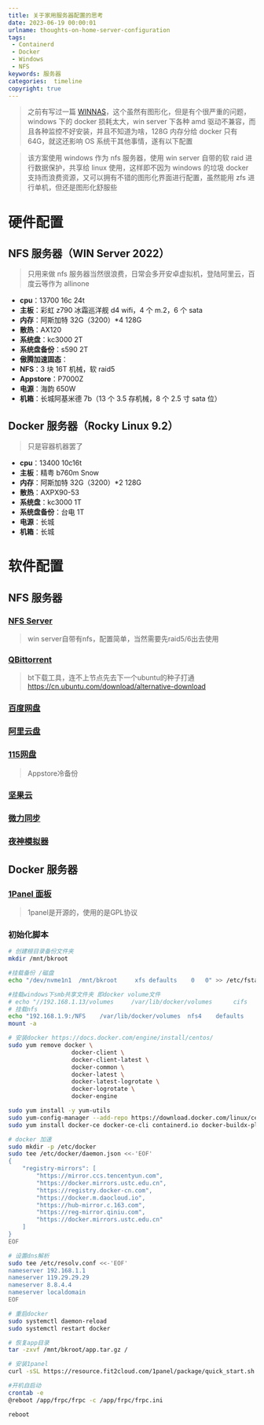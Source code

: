 ```yaml
---
title: 关于家用服务器配置的思考
date: 2023-06-19 00:00:01
urlname: thoughts-on-home-server-configuration
tags: 
 - Containerd
 - Docker
 - Windows
 - NFS
keywords: 服务器
categories:  timeline
copyright: true
---
```

> 之前有写过一篇 [WINNAS](../../2023-03/windows-server-2022-nas-init)，这个虽然有图形化，但是有个很严重的问题，windows 下的 docker 损耗太大，win server 下各种 amd 驱动不兼容，而且各种监控不好安装，并且不知道为啥，128G 内存分给 docker 只有 64G，就这还影响 OS 系统干其他事情，遂有以下配置

> 该方案使用 windows 作为 nfs 服务器，使用 win server 自带的软 raid 进行数据保护，共享给 linux 使用，这样即不因为 windows 的垃圾 docker 支持而浪费资源，又可以拥有不错的图形化界面进行配置，虽然能用 zfs 进行单机，但还是图形化舒服些
# 硬件配置
## NFS 服务器（WIN Server 2022）
> 只用来做 nfs 服务器当然很浪费，日常会多开安卓虚拟机，登陆阿里云，百度云等作为 allinone
* **cpu**：13700 16c 24t
* **主板**：彩虹 z790 冰霜巡洋舰 d4 wifi，4 个 m.2，6 个 sata
* **内存**：阿斯加特 32G（3200）*4 128G
* **散热**：AX120
* **系统盘**：kc3000 2T
* **系统盘备份**：s590 2T
* **傲腾加速固态**：
* **NFS**：3 块 16T 机械，软 raid5
* **Appstore**：P7000Z
* **电源**：海韵 650W 
* **机箱**：长城阿基米德 7b（13 个 3.5 存机械，8 个 2.5 寸 sata 位）

<!--more-->
## Docker 服务器（Rocky Linux 9.2）
> 只是容器机器罢了
* **cpu**：13400 10c16t
* **主板**：精粤 b760m Snow
* **内存**：阿斯加特 32G（3200）*2 128G
* **散热**：AXPX90-53
* **系统盘**：kc3000 1T
* **系统盘备份**：台电 1T
* **电源**：长城
* **机箱**：长城

# 软件配置
## NFS 服务器
### [NFS Server](https://zhuanlan.zhihu.com/p/75099437)
> win server自带有nfs，配置简单，当然需要先raid5/6出去使用
### [QBittorrent](https://www.qbittorrent.org/download)
> bt下载工具，连不上节点先去下一个ubuntu的种子打通
> https://cn.ubuntu.com/download/alternative-download
### [百度网盘](https://pan.baidu.com/)
### [阿里云盘](https://www.aliyundrive.com/)
### [115网盘](https://115.com/)
> Appstore冷备份
### [坚果云](https://www.jianguoyun.com/)
### [微力同步](http://www.verysync.com/)
### [夜神模拟器](https://www.yeshen.com/)

## Docker 服务器
### [1Panel 面板](https://1panel.cn/docs/installation/online_installation/)
> 1panel是开源的，使用的是GPL协议
### 初始化脚本

```bash
# 创建根目录备份文件夹
mkdir /mnt/bkroot

#挂载备份 /磁盘
echo "/dev/nvme1n1	/mnt/bkroot		xfs	defaults	0	0" >> /etc/fstab

#挂载windows下smb共享文件夹 即docker volume文件
# echo "//192.168.1.13/volumes     /var/lib/docker/volumes      cifs    username=haruki3014@outlook.com,password=96913Poi@,nobrl,rw,uid=0,gid=0      0       0" >> /etc/fstab
# 挂载nfs
echo "192.168.1.9:/NFS    /var/lib/docker/volumes  nfs4    defaults        0       0" >>  /etc/fstab
mount -a

# 安装docker https://docs.docker.com/engine/install/centos/
sudo yum remove docker \
                  docker-client \
                  docker-client-latest \
                  docker-common \
                  docker-latest \
                  docker-latest-logrotate \
                  docker-logrotate \
                  docker-engine

sudo yum install -y yum-utils
sudo yum-config-manager --add-repo https://download.docker.com/linux/centos/docker-ce.repo
sudo yum install docker-ce docker-ce-cli containerd.io docker-buildx-plugin docker-compose-plugin

# docker 加速
sudo mkdir -p /etc/docker
sudo tee /etc/docker/daemon.json <<-'EOF'
{
	"registry-mirrors": [
		"https://mirror.ccs.tencentyun.com",
		"https://docker.mirrors.ustc.edu.cn",
		"https://registry.docker-cn.com",
		"https://docker.m.daocloud.io",
		"https://hub-mirror.c.163.com",
		"https://reg-mirror.qiniu.com",
		"https://docker.mirrors.ustc.edu.cn"
	]
}
EOF

# 设置dns解析
sudo tee /etc/resolv.conf <<-'EOF'
nameserver 192.168.1.1
nameserver 119.29.29.29
nameserver 8.8.4.4
nameserver localdomain
EOF

# 重启docker
sudo systemctl daemon-reload
sudo systemctl restart docker

# 恢复app目录
tar -zxvf /mnt/bkroot/app.tar.gz /

# 安装1panel
curl -sSL https://resource.fit2cloud.com/1panel/package/quick_start.sh -o quick_start.sh && sh quick_start.sh

#开机自启动
crontab -e
@reboot /app/frpc/frpc -c /app/frpc/frpc.ini

reboot
```